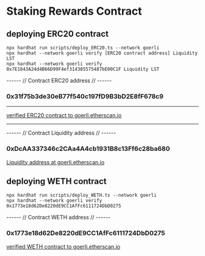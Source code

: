 # Staking Rewards Contract

## deploying ERC20 contract

```shell
npx hardhat run scripts/deploy_ERC20.ts --network goerli
npx hardhat --network goerli verify [ERC20 contract address] Liquidity LST
npx hardhat --network goerli verify 0x7E1843A24d4B66D99F4ef314385575487bE00C1F Liquidity LST

```
------ // Contract ERC20 address // ------

### 0x31f75b3de30eB77f540c197fD9B3bD2E8fF678c9

------
[verified ERC20 contract to goerli.etherscan.io](https://goerli.etherscan.io/address/0x74d1894b76Db343882681c9C3e93532156Aa9c06)

------

------ // Contract Liquidity address // ------

### 0xDcAA337346c2CAa4A4cb1931B8c13Ff6c28ba680

[Liquidity address at goerli.etherscan.io](https://goerli.etherscan.io/address/0xdcaa337346c2caa4a4cb1931b8c13ff6c28ba680#tokentxns)

## deploying WETH contract

```shell
npx hardhat run scripts/deploy_WETH.ts --network goerli
npx hardhat --network goerli verify 0x1773e18d62De8220dE9CC1AfFc6111724DbD0275
```

------ // Contract WETH address // ------

### 0x1773e18d62De8220dE9CC1AfFc6111724DbD0275

[verified WETH contract to goerli.etherscan.io](https://goerli.etherscan.io/address/0x1773e18d62De8220dE9CC1AfFc6111724DbD0275#code)
